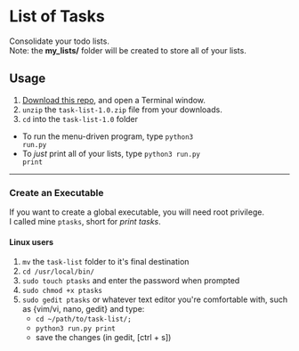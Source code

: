 # List of Tasks #

Consolidate your todo lists.<br>
Note: the **my_lists/** folder will be created to store all of your lists.

## Usage ##

 1. [Download this repo](https://github.com/Mas9311/task-list/archive/v1.0.zip), and open a Terminal window.
 1. <code>unzip</code> the <code>task-list-1.0.zip</code> file from your downloads.
 1. <code>cd</code> into the <code>task-list-1.0</code> folder
   - To run the menu-driven program, type <code>python3 run.py</code>
   - To *just* print all of your lists, type <code>python3 run.py print</code>

---

### Create an Executable ###

If you want to create a global executable, you will need root privilege.<br>
I called mine <code>ptasks</code>, short for *print tasks*.

#### Linux users ####

 1. <code>mv</code> the <code>task-list</code> folder to it's final destination
 1. <code>cd /usr/local/bin/</code>
 1. <code>sudo touch ptasks</code> and enter the password when prompted
 1. <code>sudo chmod +x ptasks</code>
 1. <code>sudo gedit ptasks</code> or whatever text editor you're comfortable with, such as {vim/vi, nano, gedit} and type:
     - <code>cd ~/path/to/task-list/;</code>
     - <code>python3 run.py print</code>
     - save the changes (in gedit, \[ctrl + s\])
